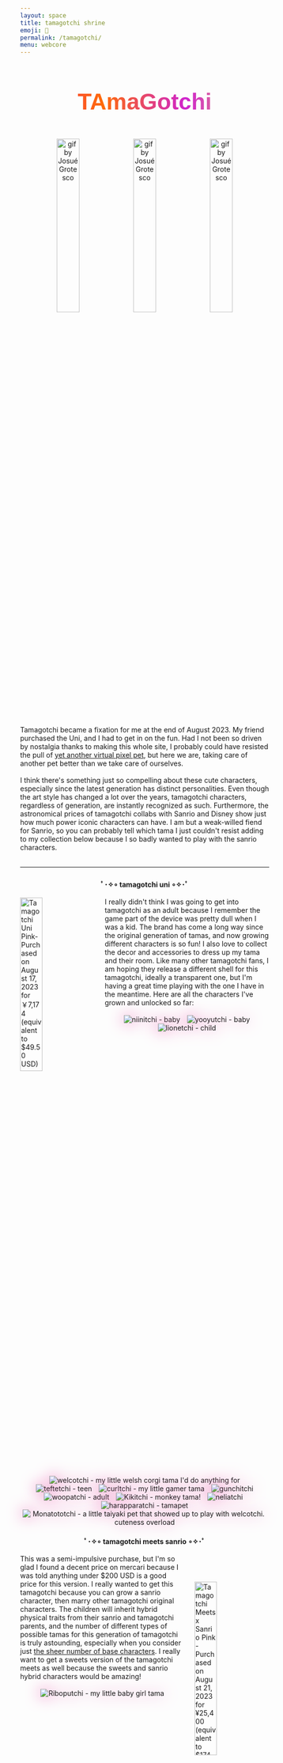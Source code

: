 ```yaml
---
layout: space
title: tamagotchi shrine
emoji: 🐣
permalink: /tamagotchi/
menu: webcore
---
```

<style>
    .container {
        /* We first create a flex layout context */
        display: flex;

        /* Then we define the flow direction 
            and if we allow the items to wrap 
        * Remember this is the same as:
        * flex-direction: row;
        * flex-wrap: wrap;
        */
        flex-flow: row wrap;

        /* Then we define how is distributed the remaining space */
        align-content: flex-start;
        align-items: stretch;
        justify-content: space-between;
        gap: 20px;
    }

    .flex-item {
        width: 24%;  /* Or whatever */
        flex-grow: 1;
        border: 1px solid #fa77d8;
        border-radius: 10px;
        padding: 20px;
        box-shadow: 0px 0px 10px 2px #fa77d8;
        font-family: verdana, Arial;
        font-size: 14px;
        line-height: 1.6em;
    }

    h2 {
        font-family: 'alagard', Arial;
        color: aqua;
    }
    details > summary {
    /** use this if you want to hide the expando triangle
        list-style: none; **/
    }
</style>
<center>
<h1 style="font-family: 'DIEDIEDIE', Arial, sans-serif; font-size: 3.3em; background: linear-gradient(to right, #f32170, #ff6b08, #cf23cf, #eedd44); -webkit-text-fill-color: transparent; -webkit-background-clip: text;">TAmaGotchi</h1>
<br>
<img src="/graphics/tama/heart_tama.gif" width="30%" title="gif by Josué Grotesco">
<img src="/graphics/tama/purple_ps.gif" width="30%" title="gif by Josué Grotesco">
<img src="/graphics/tama/pink_tama.gif" width="30%" title="gif by Josué Grotesco">
</center>
<br>
Tamagotchi became a fixation for me at the end of August 2023. My friend purchased the Uni, and I had to get in on the fun. Had I not been so driven by nostalgia thanks to making this whole site, I probably could have resisted the pull of <a href="/virtual-pets/">yet another virtual pixel pet</a>, but here we are, taking care of another pet better than we take care of ourselves. 
<br>
<br>
I think there's something just so compelling about these cute characters, especially since the latest generation has distinct personalities. Even though the art style has changed a lot over the years, tamagotchi characters, regardless of generation, are instantly recognized as such. Furthermore, the astronomical prices of tamagotchi collabs with Sanrio and Disney show just how much power iconic characters can have. I am but a weak-willed fiend for Sanrio, so you can probably tell which tama I just couldn't resist adding to my collection below because I so badly wanted to play with the sanrio characters.
<br>
<br>
<hr>
<span id="tamagotchiuni" style="display: inline-block; margin: 10px 0 10px 0;">
    <center>
        <b>ﾟ･✧∘ tamagotchi uni ∘✧･ﾟ</b>
    </center>
    <br>
    <img src="/graphics/tama/uni_pink.png" style="margin: 0 20px 0 0;" width="30%" align="left" title="Tamagotchi Uni Pink- Purchased on August 17, 2023 for ￥7,174 (equivalent to $49.50 USD)">
    I really didn't think I was going to get into tamagotchi as an adult because I remember the game part of the device was pretty dull when I was a kid. The brand has come a long way since the original generation of tamas, and now growing different characters is so fun! I also love to collect the decor and accessories to dress up my tama and their room. Like many other tamagotchi fans, I am hoping they release a different shell for this tamagotchi, ideally a transparent one, but I'm having a great time playing with the one I have in the meantime. Here are all the characters I've grown and unlocked so far:
    <br>
    <br>
    <center>
        <img src="/graphics/tama/niinitchi-uni.png" style="filter: drop-shadow(0 0 15px #ed5db1); margin: 0 5px 0 5px;" title="niinitchi - baby">
        <img src="/graphics/tama/yooyutchi-uni.png" style="filter: drop-shadow(0 0 15px #ed5db1); margin: 0 5px 0 5px;" title="yooyutchi - baby">
        <img src="/graphics/tama/Lionetchi_uni.png" style="filter: drop-shadow(0 0 15px #ed5db1); margin: 0 5px 0 5px;" title="lionetchi - child">
        <img src="/graphics/tama/welcotchi-uni.png" style="filter: drop-shadow(0 0 15px #ed5db1); margin: 0 5px 0 5px;" title="welcotchi - my little welsh corgi tama I'd do anything for">
        <img src="/graphics/tama/teftetchi-uni.png" style="filter: drop-shadow(0 0 15px #ed5db1); margin: 0 5px 0 5px;" title="teftetchi - teen">
        <img src="/graphics/tama/curltchi-on.png" style="filter: drop-shadow(0 0 15px #ed5db1); margin: 0 5px 0 5px;" title="curltchi - my little gamer tama">
        <img src="/graphics/tama/gunchitchi_uni.png" style="filter: drop-shadow(0 0 15px #ed5db1); margin: 0 5px 0 5px;" title="gunchitchi">
        <img src="/graphics/tama/woopatchi-uni.png" style="filter: drop-shadow(0 0 15px #ed5db1); margin: 0 5px 0 0;" title="woopatchi - adult">
        <img src="/graphics/tama/Kikitchi_uni.png" style="filter: drop-shadow(0 0 15px #ed5db1); margin: 0 5px 0 5px;" title="Kikitchi - monkey tama!">
        <img src="/graphics/tama/neliatchi_uni.png" style="filter: drop-shadow(0 0 15px #ed5db1); margin: 0 5px 0 5px;" title="neliatchi">
        <img src="/graphics/tama/harapparatchi-uni.png" style="filter: drop-shadow(0 0 15px #ed5db1); margin: 0 5px 0 5px;" title="harapparatchi - tamapet">
        <img src="/graphics/tama/Monatototchi-uni.png" style="filter: drop-shadow(0 0 15px #ed5db1); margin: 0 5px 0 5px;" title="Monatototchi - a little taiyaki pet that showed up to play with welcotchi. cuteness overload">
    </center>
</span>
<br>
<span id="tamagotchimeets" style="display: inline-block; margin: 10px 0 10px 0;">
    <center>
        <b>ﾟ･✧∘ tamagotchi meets sanrio ∘✧･ﾟ</b>
    </center>
    <br>
    <img src="/graphics/tama/meets_sanrio.png" style="margin: 55px 0 5px 20px;" width="30%" align="right" title="Tamagotchi Meets x Sanrio Pink - Purchased on August 21, 2023 for ¥25,400 (equivalent to $174.72 USD)">
    This was a semi-impulsive purchase, but I'm so glad I found a decent price on mercari because I was told anything under $200 USD is a good price for this version. I really wanted to get this tamagotchi because you can grow a sanrio character, then marry other tamagotchi original characters. The children will inherit hybrid physical traits from their sanrio and tamagotchi parents, and the number of different types of possible tamas for this generation of tamagotchi is truly astounding, especially when you consider just <a target="_blank" href="https://tamaplanet.com/charts/tamagotchi-meets-version-chart">the sheer number of base characters</a>. I really want to get a sweets version of the tamagotchi meets as well because the sweets and sanrio hybrid characters would be amazing!
    <br>
    <br>
    <center>
        <img src="/graphics/tama/riboputchi-meets.png" style="filter: drop-shadow(0 0 15px #ed5db1); margin: 0 5px 0 5px;" title="Riboputchi - my little baby girl tama">
        <img src="/graphics/tama/yumehotchi-meets.png" style="filter: drop-shadow(0 0 15px #ed5db1); margin: 0 5px 0 5px;" title="Yumehotchi - pan pride child?! Can it get more perfect? No. I would crime for Yumehotchi!!!">
        <img src="/graphics/tama/hanbunkotchi_female_meets.png" style="filter: drop-shadow(0 0 15px #ed5db1); margin: 0 5px 0 5px;" title="hanbunkotchi - an angel in a devil child's playsuit">
        <img src="/graphics/tama/Lovelitchi_meets.png" style="filter: drop-shadow(0 0 15px #ed5db1); margin: 0 5px 0 5px;" title="Lovelitchi - a sweet bunny tama">
    </center>
    <br>
    I will never forget my first time playing this game nor the tamagotchi I raised. A little sickly Riboputchi hatched, and, within that first hour, I must have medicated it twice, cleaned at least 7 poos, and fed it dozens of times. She takes after me I thought to myself as I mashed away at the buttons. It was much more needy than the tamagotchi uni characters in the baby stage; however, it was entirely worth all the effort to max out hunger and happiness because it turned into Yumehotchi, which is a little ghosty girl with a star crown in the pan pride colors !!! I was so excited that I jumped up immediately and ran over to my girlfriend to show her. The next day, we got Hanbunkotchi, which is quite a cute little split-colored tama followed by her final form: Lovelitchi, a sweet little bunny tama that likes to run around the room, smiling. From this generation onwards, the genetic mixing means there isn't really pixel art of all the variations, so I'll just preserve this first generation in pixel art unless I get extremely inspired to make my own.
</span>
<br>
<br>
<span style="display: inline-block; margin: 10px 0 10px 0;">
    <center>
        <b>ﾟ･✧∘ gifted tamas ∘✧･ﾟ</b>
    </center>
    <br>
    My friend who inspired me to get the uni dove deep into the rabbit hole of tamagotchi, but quickly gave it up and gave me these tamas and a phone capable of a specific band of infrared for connecting to the P's tama all for ¥12,000 JPY ($82.49 USD)! They are all in great condition, and the tamagotchi pix even came brand new and sealed in its original box. Unreal! I wonder how many I can run concurrently without becoming overwhelmed. 
    <br>
    <br>
    <center>
        <img src="/graphics/tama/meets-magical-purple.png" style="margin; 5px;" width="30%" title="Tamagotchi Meets Magical Purple">
        <img src="/graphics/tama/ps-pink.png" style="margin: 5px;" width="30%" title="Tamagotchi P's Love & Melody set">
        <img src="/graphics/tama/pix-party-pink.png" style="margin: 5px;" width="30%" title="Tamagotchi Pix Party Pink">
    </center>
    <br>
     I was most excited to get another meets device, so I can run it concurrently with my sanrio meets, but these are all incredible tamagotchi. The middle tama is a tamagotchi P's (pronounced like "piece" in Japanese), which has a removable heart charm "pierce" that can be swapped with other pierces for DLC items and characters. One of the more expensive pierces is the disney piece because it was the only collab tamagotchi has done with Disney. The tamagotchi on the right is a pink Pix Party, and it actually comes with a build-in camera! I'm going to have to take at least one photo and post it in this shrine regardless of how much it drains the battery.
</span>
<br>
<br>
<span style="display: inline-block; margin: 10px 0 10px 0;">
    <center>
        <b>ﾟ･✧∘ new to me, unplayed ∘✧･ﾟ</b>
    </center>
    <span style="display: inline-block;">
        <img src="/graphics/tama/angelgotchi.png" style="margin: 0 0 0 10px;" width="30%" align="right" title="Angel Gotchi in original Bandai hard shell case - Purchased on August 25, 2023 for ¥2,200 (equivalent to $15.07 USD)">
        <br>
        On my first tamagotchi hunt through secondhand stores with my girlfriend, I found this angelgotchi with the original glittery hard cases! It's such an iconic shell and in my favorite color, so I just couldn't pass it up. 
        The hard case had some sharpie on it, but I was able to remove it completely with just a couple swipes of an alcohol wipe thanks to some advice on the internet!
    </span>
    <br>
    <br>
    <span style="display: inline-block;">
        <img src="/graphics/tama/pink-sweets-meets.png" style="margin: 0 20px 0 0;" width="30%" align="left" title="Tamagotchi Meets Sweets Pink- Purchased on August 25, 2023 for ¥11,000 (equivalent to $75.36 USD)">
        Although I really am struggling with the amount of Japanese up front, I had to get another tamagotchi meets. I can't wait to run this sweets version alongside my magical and sanrio versions. Out of all the colors, pink is definitely my favorite, which is good because white seems to be the most expensive version.
    </span>
    <br>
    <br>
    <span style="display: inline-block;">
        <img src="/graphics/tama/nano-gudetama.png" style="margin: 0 0 0 10px;" width="30%" align="right" title="Gudetama nano tamagotchi with gudetama stand - Purchased on August 26, 2023 for ¥2,800 (equivalent to $19.11 USD)">
        <br>
        Gudetama is a forever mood, and I love this character so much. I looked up a couple listings, and this didn't seem like a horrible price for both the nano and the case, so I got him to keep me company at my desk. I've heard that the nanos don't have games, you just feed and clean up poo, so I'm not sure if I'll play this one anytime soon.
    </span>
    <br>
    <br>
    <span style="display: inline-block;">
        <img src="/graphics/tama/original-pink-glitter.png" style="margin: 0 20px 0 0;" width="30%" align="left" title="Tamagotchi Original Pink Glitter - Purchased on August 25, 2023 for ¥4,699 (equivalent to $32.07 USD)">
        Since I couldn't get this in stores and everywhere but Amazon US seemed to be sold out, I got this secondhand for ~$12 cheaper than Amazon US. It's new in box, so I'm actually quite pleased. I don't think the gameplay of the originals is quite compelling aside from the Angelgotchi where you take care of dead tamas, so I really just got this because of the gorgeous shell. 
    </span>
    <br>
    <br>
    <span style="display: inline-block;">
        <img src="/graphics/tama/original-starry-shower.png" style="margin: 0 0 0 10px;" width="30%" align="right" title="Tamagotchi Original Starry Shower - Purchased on August 27, 2023 for ¥5,555 (equivalent to $37.90 USD)">
        <br>
        I couldn't resist this shell glittery transparent shell either. It was new in box, so I did pay a slight aftermarket markup, but I knew I would be upset if I missed out on getting such a gorgeous version of the most iconic shell shape. It could be fun to do a joint run of all my originals at the same time!
    </span>
</span>
<br>
<br>
<hr>
<br>
<center>
For a free vpet, consider getting a tamaNOTchi (below) or check out my <a href="/virtual-pets/">newbie's guide to various browser-based virtual pet sites</a>. 
<br>
<a target="_blank" href="https://tamanotchi.world/5936c">
    <img src="https://tamanotchi.world/i2/5936" style="margin: 10px;" title="tamaNOTchi says trans rights!">
</a>
<a target="_blank" href="https://tamanotchi.world/2859c">
    <img src="https://tamanotchi.world/i2/2859" style="margin: 10px;" title="tamaNOTchi says trans rights!">
</a>
<a target="_blank" href="https://tamanotchi.world/5937c">
    <img src="https://tamanotchi.world/i2/5937" style="margin: 10px;" title="tamaNOTchi says trans rights!">
</a>
</center>
<details open>
    <summary><b>Shrines</b></summary>
<ul>
    <li>
        <a target="_blank" href="https://cinni.net/shrine/tama/">
            Cinni's collection
        </a>
    </li>
    <li>
        <a target="_blank" href="https://cyberpeach.net/clubpeach">
            erica's collection of tamas
        </a>
    </li>
    <li>
        <a target="_blank" href="https://lu.tiny-universes.net/tamagotchi.html">
            Beck's collection and shrine
        </a>
    </li>
    <li>
        <a target="_blank" href="https://juriettoo.neocities.org/">
            juliette's collection of tamas and one digimon vpets
        </a>
    </li>
    <li>
        <a target="_blank" href="https://sweetcharm.net/.CuteDesktop/VisitorYou/WEIRD/TAMAshrine/tamashrine.html">
            Clover's nosalgic school desk filled with vpets
        </a>
    </li>
    <li>
        <a target="_blank" href="https://lu.tiny-universes.net/tamagotchi.html">
            Lu's kuchipatchi shrine
        </a>
    </li>
</ul>
</details>
<details open>
    <summary><b>Resources</b></summary>
<ul>
    <li>
        <a target="_blank" href="https://socel.net/@Sugarsnap/110926503219398679">Tamagotchi Moon Ribbon Holder STL file for 3D printing by Snap</a>
    </li>
    <li>
        Pixel sprites: <a target="_blank" href="https://tamagotchi.fandom.com/wiki/Tamagotchi_Uni/Character_list">tamagotchi wiki</a>
    </li>
    <li>
        Tama shell source: <a target="_blank" href="http://www.tamashell.com/">tamashell.com</a>
    </li>
    <li>
        Tamagotchi title font: <a target="_blank" href="https://www.dafont.com/diediedie.font?text=TAmaGotchi">Static Type
        </a>
    </li>
</ul>
</details>
<details open>
    <summary><b>More Free Tamaogtchi-Like Vpets</b></summary>
<ul>
    <li>
        <a target="_blank" href="https://cybos.neocities.org/">Cybos
        </a> browser-based vpet
    </li>
    <li>
        <a target="_blank" href="https://gifypet.neocities.org/">GifyPet
        </a> a low-maintinence animated pet that can live on your website
    </li>
    <li>
        <a target="_blank" href="https://hundredrabbits.itch.io/yufo">Yufo
        </a> a pet that lives on your desktop
    </li>
    <li>
        If you know of any others, drop a link in my guestbook, so I can add them here!
    </li>
</ul>
<br>
This page was created for the <a target="_blank" href="https://tilde.32bit.cafe/~hermit/community_jam_2/">32bit.cafe Community Code Jam #2</a>.